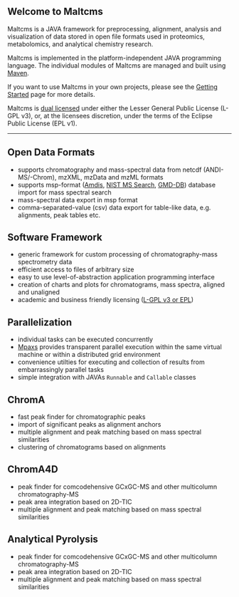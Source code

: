## Welcome to Maltcms
Maltcms is a JAVA framework for preprocessing, alignment, analysis and visualization of data stored in open file formats used in proteomics, metabolomics, and analytical chemistry research.

Maltcms is implemented in the platform-independent JAVA programming language. 
The individual modules of Maltcms are managed and built using [Maven](http://maven.apache.org).

If you want to use Maltcms in your own projects, please see the <a href="gettingStarted.html" alt="Getting Started">Getting Started</a> page for more details.

Maltcms is <a href="http://sf.net/p/maltcms/info/license.html" alt="License">dual licensed</a> under either the Lesser General Public License (L-GPL v3), or, at the licensees discretion, under the terms of the Eclipse Public License (EPL v1).

---

## Open Data Formats
* supports chromatography and mass-spectral data from netcdf (ANDI-MS/-Chrom), mzXML, mzData and mzML formats
* supports msp-format (<a alt="Amdis" href="http://chemdata.nist.gov/mass-spc/amdis/">Amdis</a>, <a alt="NIST MS Search" href="http://chemdata.nist.gov/mass-spc/ms-search/">NIST MS Search</a>, <a alt="Golm Metabolome Database" href="http://gmd.mpimp-golm.mpg.de/">GMD-DB</a>) database import for mass spectral search
* mass-spectral data export in msp format
* comma-separated-value (csv) data export for table-like data, e.g. alignments, peak tables etc.

## Software Framework
* generic framework for custom processing of chromatography-mass spectrometry data
* efficient access to files of arbitrary size
* easy to use level-of-abstraction application programming interface
* creation of charts and plots for chromatograms, mass spectra, aligned and unaligned
* academic and business friendly licensing (<a href="http://sf.net/p/maltcms/info/license.html" title="License">L-GPL v3 or EPL</a>)

## Parallelization
* individual tasks can be executed concurrently
* <a alt="Modular parallelization and execution system" href="http://sf.net/p/mpaxs/">Mpaxs</a> provides transparent parallel execution within the same virtual machine or within a distributed grid environment
* convenience utilties for executing and collection of results from embarrassingly parallel tasks
* simple integration with JAVAs `Runnable` and `Callable` classes

## ChromA
* fast peak finder for chromatographic peaks
* import of significant peaks as alignment anchors
* multiple alignment and peak matching based on mass spectral similarities
* clustering of chromatograms based on alignments

## ChromA4D
* peak finder for comcodehensive GCxGC-MS and other multicolumn chromatography-MS
* peak area integration based on 2D-TIC
* multiple alignment and peak matching based on mass spectral similarities

## Analytical Pyrolysis
* peak finder for comcodehensive GCxGC-MS and other multicolumn chromatography-MS
* peak area integration based on 2D-TIC
* multiple alignment and peak matching based on mass spectral similarities

